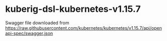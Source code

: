 # kuberig-dsl-kubernetes-v1.15.7

Swagger file downloaded from https://raw.githubusercontent.com/kubernetes/kubernetes/v1.15.7/api/openapi-spec/swagger.json
